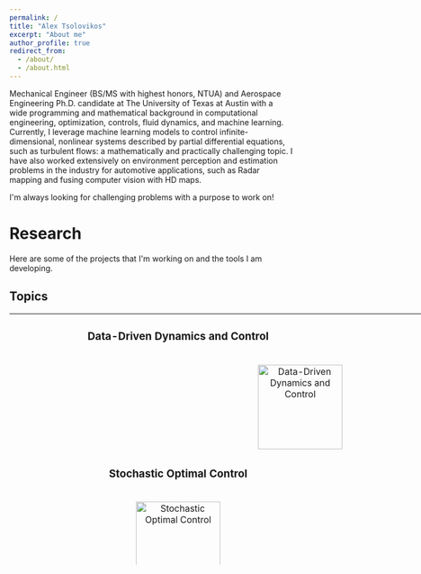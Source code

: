 ```yaml
---
permalink: /
title: "Alex Tsolovikos"
excerpt: "About me"
author_profile: true
redirect_from: 
  - /about/
  - /about.html
---
```


Mechanical Engineer (BS/MS with highest honors, NTUA) and Aerospace Engineering Ph.D. candidate at The University of Texas at Austin with a wide programming and mathematical background in computational engineering, optimization, controls, fluid dynamics, and machine learning. Currently, I leverage machine learning models to control infinite-dimensional, nonlinear systems described by partial differential equations, such as turbulent flows: a mathematically and practically challenging topic. I have also worked extensively on environment perception and estimation problems in the industry for automotive applications, such as Radar mapping and fusing computer vision with HD maps.

I'm always looking for challenging problems with a purpose to work on!


# Research

Here are some of the projects that I'm working on and the tools I am developing.

## Topics


<table style="width: 1200px; height: 446px; margin-left: auto; margin-right: auto; border: 0px solid black;">
<tbody>
<tr>
<td style="width: 600px; text-align: center;">
<h3>Data-Driven Dynamics and Control</h3>
<br /><img src="https://alextsolovikos.github.io/images/image-alignment-150x150.jpg" alt="Data-Driven Dynamics and Control" width="150" height="150" style="float:right"/></td>
<td style="width: 600px; text-align: center;">
<h3>Flow Control</h3>
<br /><img src="https://alextsolovikos.github.io/images/image-alignment-150x150.jpg" alt="Flow Control" width="150" height="150" /></td>
</tr>
<tr>
<td style="width: 600px; text-align: center;">
<h3>Stochastic Optimal Control</h3>
<br /><img src="https://alextsolovikos.github.io/images/image-alignment-150x150.jpg" alt="Stochastic Optimal Control" width="150" height="150" /></td>
<td style="width: 600px; text-align: center;">
<h3>Motion Prediction</h3>
<br /><img src="https://alextsolovikos.github.io/images/image-alignment-150x150.jpg" alt="Motion Prediction" width="150" height="150" /></td>
</tr>
</tbody>
</table>

